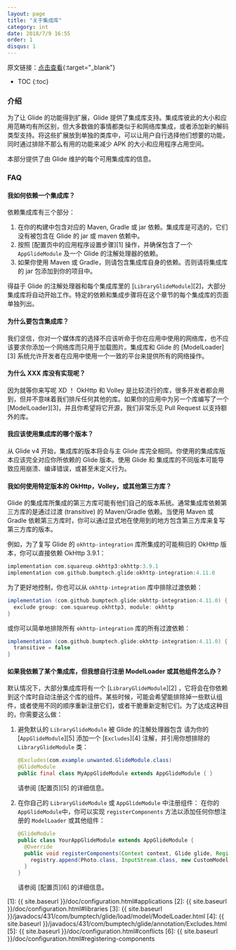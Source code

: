 ```yaml
---
layout: page
title: "关于集成库"
category: int
date: 2018/7/9 16:55
order: 1
disqus: 1
---
```


原文链接：[点击查看](http://bumptech.github.io/glide/int/about.html){:target="_blank"}

* TOC
{:toc}

### 介绍
为了让 Glide 的功能得到扩展，Glide 提供了集成库支持。集成库彼此的大小和应用范畴均有所区别，但大多数做的事情都类似于和网络库集成，或者添加新的解码类型支持。将这些扩展放到单独的类库中，可以让用户自行选择他们想要的功能，同时通过排除不那么有用的功能来减少 APK 的大小和应用程序占用空间。

本部分提供了由 Glide 维护的每个可用集成库的信息。

### FAQ

#### 我如何依赖一个集成库？
依赖集成库有三个部分：
1. 在你的构建中包含对应的 Maven, Gradle 或 jar 依赖。集成库是可选的，它们没有被包含在 Glide 的 jar 或 maven 依赖中。
2. 按照 [配置页中的应用程序设置步骤][1] 操作，并确保包含了一个 ``AppGlideModule`` 及一个 Glide 的注解处理器的依赖。
3. 如果你使用 Maven 或 Gradle，则请包含集成库自身的依赖。否则请将集成库的 jar 包添加到你的项目中。

得益于 Glide 的注解处理器和每个集成库里的 [``LibraryGlideModule``][2]，大部分集成库将自动开始工作。特定的依赖和集成步骤将在这个章节的每个集成库的页面单独列出。

#### 为什么要包含集成库？

我们坚信，你对一个媒体库的选择不应该听命于你在应用中使用的网络库，也不应该要求你添加一个网络库而只用于加载图片。集成库和 Glide 的 [ModelLoader][3] 系统允许开发者在应用中使用一个一致的平台来提供所有的网络操作。

#### 为什么 XXX 库没有实现呢？
因为就等你来写呢 XD ！ OkHttp 和 Volley 是比较流行的库，很多开发者都会用到，但并不意味着我们排斥任何其他的库。如果你的应用中为另一个库编写了一个 [ModelLoader][3]，并且你希望将它开源，我们非常乐见 Pull Request 以支持额外的库。

#### 我应该使用集成库的哪个版本？
从 Glide v4 开始，集成库的版本将会与主 Glide 库完全相同。你使用的集成库版本应该完全对应你所依赖的 Glide 版本。使用 Glide 和 集成库的不同版本可能导致应用崩溃、编译错误，或甚至未定义行为。

#### 我如何使用特定版本的 OkHttp，Volley，或其他第三方库？
Glide 的集成库所集成的第三方库可能有他们自己的版本系统。通常集成库依赖第三方库的是通过过渡 (transitive) 的 Maven/Gradle 依赖。当使用 Maven 或 Gradle 依赖第三方库时，你可以通过显式地在使用到的地方包含第三方库来复写第三方库的版本。

例如，为了复写 Glide 的 ``okhttp-integration`` 库所集成的可能稍旧的 OkHttp 版本，你可以直接依赖 OkHttp 3.9.1：

```groovy
implementation com.squareup.okhttp3:okhttp:3.9.1
implementation com.github.bumptech.glide:okhttp-integration:4.11.0
```

为了更好地控制，你也可以从 ``okhttp-integration`` 库中排除过渡依赖：

```groovy
implementation (com.github.bumptech.glide:okhttp-integration:4.11.0) {
  exclude group: com.squareup.okhttp3, module: okhttp
}
```

或你可以简单地排除所有 ``okhttp-integration`` 库的所有过渡依赖：

```groovy
implementation (com.github.bumptech.glide:okhttp-integration:4.11.0) {
  transitive = false
}
```

#### 如果我依赖了某个集成库，但我想自行注册 ModelLoader 或其他组件怎么办？

默认情况下，大部分集成库将有一个 [``LibraryGlideModule``][2] ，它将会在你依赖到这个库时自动注册这个库的组件。某些时候，可能会希望能排除掉一些默认组件，或者使用不同的顺序重新注册它们，或者干脆重新定制它们。为了达成这种目的，你需要这么做：

1. 避免默认的 ``LibraryGlideModule`` 被 Glide 的注解处理器包含
    请为你的 [``AppGlideModule``][5] 添加一个 [``Excludes``][4] 注解，并引用你想排除的 ``LibraryGlideModule`` 类：
   
   ```java
   @Excludes(com.example.unwanted.GlideModule.class)
   @GlideModule
   public final class MyAppGlideModule extends AppGlideModule { }
   ```
   
   请参阅 [配置页][5] 的详细信息。

2. 在你自己的 ``LibraryGlideModule`` 或 ``AppGlideModule`` 中注册组件：
    在你的 ``AppGlideModule``中，你可以实现 ``registerComponents`` 方法以添加任何你想注册的 ``ModelLoader`` 或其他组件：
    
   ```java
   @GlideModule
   public class YourAppGlideModule extends AppGlideModule {
     @Override
     public void registerComponents(Context context, Glide glide, Registry registry) {
       registry.append(Photo.class, InputStream.class, new CustomModelLoader.Factory());
     }
   }
   ```

   请参阅 [配置页][6] 的详细信息。

[1]: {{ site.baseurl }}/doc/configuration.html#applications
[2]: {{ site.baseurl }}/doc/configuration.html#libraries
[3]: {{ site.baseurl }}/javadocs/431/com/bumptech/glide/load/model/ModelLoader.html
[4]: {{ site.baseurl }}/javadocs/431/com/bumptech/glide/annotation/Excludes.html
[5]: {{ site.baseurl }}/doc/configuration.html#conflicts
[6]: {{ site.baseurl }}/doc/configuration.html#registering-components
